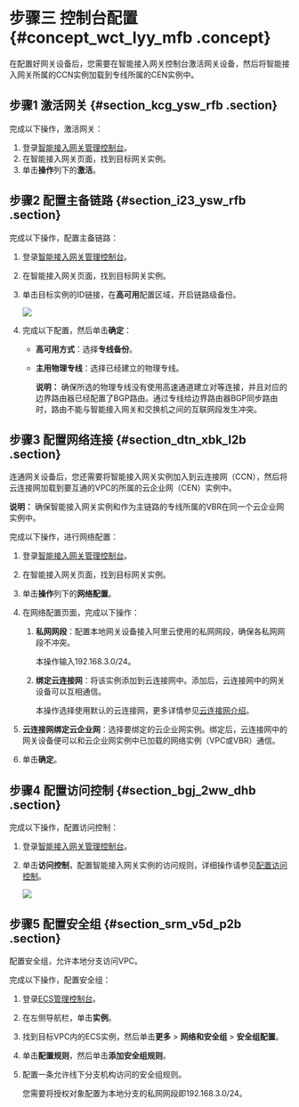 # 步骤三 控制台配置 {#concept_wct_lyy_mfb .concept}

在配置好网关设备后，您需要在智能接入网关控制台激活网关设备，然后将智能接入网关所属的CCN实例加载到专线所属的CEN实例中。

## 步骤1 激活网关 {#section_kcg_ysw_rfb .section}

完成以下操作，激活网关：

1.  登录[智能接入网关管理控制台](https://smartag.console.aliyun.com/)。
2.  在智能接入网关页面，找到目标网关实例。
3.  单击**操作**列下的**激活**。

## 步骤2 配置主备链路 {#section_i23_ysw_rfb .section}

完成以下操作，配置主备链路：

1.  登录[智能接入网关管理控制台](https://smartag.console.aliyun.com/)。
2.  在智能接入网关页面，找到目标网关实例。
3.  单击目标实例的ID链接，在**高可用**配置区域，开启链路级备份。

    ![](http://static-aliyun-doc.oss-cn-hangzhou.aliyuncs.com/assets/img/41719/155953301921679_zh-CN.png)

4.  完成以下配置，然后单击**确定**：
    -   **高可用方式**：选择**专线备份**。
    -   **主用物理专线**：选择已经建立的物理专线。

        **说明：** 确保所选的物理专线没有使用高速通道建立对等连接，并且对应的边界路由器已经配置了BGP路由。通过专线给边界路由器BGP同步路由时，路由不能与智能接入网关和交换机之间的互联网段发生冲突。


## 步骤3 配置网络连接 {#section_dtn_xbk_l2b .section}

连通网关设备后，您还需要将智能接入网关实例加入到云连接网（CCN），然后将云连接网加载到要互通的VPC的所属的云企业网（CEN）实例中。

**说明：** 确保智能接入网关实例和作为主链路的专线所属的VBR在同一个云企业网实例中。

完成以下操作，进行网络配置：

1.  登录[智能接入网关管理控制台](https://smartag.console.aliyun.com/)。
2.  在智能接入网关页面，找到目标网关实例。
3.  单击**操作**列下的**网络配置**。
4.  在网络配置页面，完成以下操作：
    1.  **私网网段**：配置本地网关设备接入阿里云使用的私网网段，确保各私网网段不冲突。

        本操作输入192.168.3.0/24。

    2.  **绑定云连接网**：将该实例添加到云连接网中。添加后，云连接网中的网关设备可以互相通信。

        本操作选择使用默认的云连接网，更多详情参见[云连接网介绍](../intl.zh-CN/控制台配置指南/云连接网/云连接网介绍.md#)。

5.  **云连接网绑定云企业网**：选择要绑定的云企业网实例。绑定后，云连接网中的网关设备便可以和云企业网实例中已加载的网络实例（VPC或VBR）通信。
6.  单击**确定**。

## 步骤4 配置访问控制 {#section_bgj_2ww_dhb .section}

完成以下操作，配置访问控制：

1.  登录[智能接入网关管理控制台](https://smartag.console.aliyun.com/)。
2.  单击**访问控制**，配置智能接入网关实例的访问规则，详细操作请参见[配置访问控制](../intl.zh-CN/控制台配置指南/访问控制/配置访问控制.md#)。

    ![](http://static-aliyun-doc.oss-cn-hangzhou.aliyuncs.com/assets/img/23988/155953301941205_zh-CN.png)


## 步骤5 配置安全组 {#section_srm_v5d_p2b .section}

配置安全组，允许本地分支访问VPC。

完成以下操作，配置安全组：

1.  登录[ECS管理控制台](https://ecs.console.aliyun.com)。
2.  在左侧导航栏，单击**实例**。
3.  找到目标VPC内的ECS实例，然后单击**更多** \> **网络和安全组** \> **安全组配置**。
4.  单击**配置规则**，然后单击**添加安全组规则**。
5.  配置一条允许线下分支机构访问的安全组规则。

    您需要将授权对象配置为本地分支的私网网段即192.168.3.0/24。



